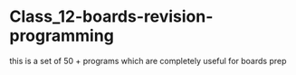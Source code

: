 # Class_12-boards-revision-programming
this is a set of 50 + programs which are completely useful for boards prep
